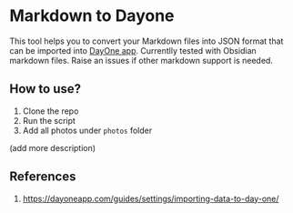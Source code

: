 # Markdown to Dayone

This tool helps you to convert your Markdown files into JSON format that can be imported into [DayOne app](https://dayoneapp.com/).
Currentlly tested with Obsidian markdown files. Raise an issues if other markdown support is needed.

## How to use?

1. Clone the repo
2. Run the script
3. Add all photos under `photos` folder

(add more description)

## References

1. <https://dayoneapp.com/guides/settings/importing-data-to-day-one/>

